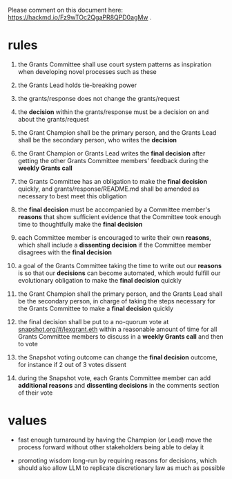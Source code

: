 Please comment on this document here: https://hackmd.io/Fz9wTOc2QgaPR8QPD0agMw .

# rules

1) the Grants Committee shall use court system patterns as inspiration when developing novel processes such as these

2) the Grants Lead holds tie-breaking power

3) the grants/response does not change the grants/request

4) the **decision** within the grants/response must be a decision on and about the grants/request

5) the Grant Champion shall be the primary person, and the Grants Lead shall be the secondary person, who writes the **decision**

6) the Grant Champion or Grants Lead writes the **final decision** after getting the other Grants Committee members' feedback during the **weekly Grants call**
  
7) the Grants Committee has an obligation to make the **final decision** quickly, and grants/response/README.md shall be amended as necessary to best meet this obligation

8) the **final decision** must be accompanied by a Committee member's **reasons** that show sufficient evidence that the Committee took enough time to thoughtfully make the **final decision**

9) each Committee member is encouraged to write their own **reasons**, which shall include a **dissenting decision** if the Committee member disagrees with the **final decision** 

10) a goal of the Grants Committee taking the time to write out our **reasons** is so that our **decisions** can become automated, which would fulfill our evolutionary obligation to make the **final decision** quickly

11) the Grant Champion shall the primary person, and the Grants Lead shall be the secondary person, in charge of taking the steps necessary for the Grants Committee to make a **final decision** quickly

12) the final decision shall be put to a no-quorum vote at [snapshot.org/#/lexgrant.eth](snapshot.org/#/lexgrant.eth) within a reasonable amount of time for all Grants Committee members to discuss in a **weekly Grants call** and then to vote

13) the Snapshot voting outcome can change the **final decision** outcome, for instance if 2 out of 3 votes dissent
     
14) during the Snapshot vote, each Grants Committee member can add **additional reasons** and **dissenting decisions** in the comments section of their vote

# values

* fast enough turnaround by having the Champion (or Lead) move the process forward without other stakeholders being able to delay it

* promoting wisdom long-run by requiring reasons for decisions, which should also allow LLM to replicate discretionary law as much as possible
